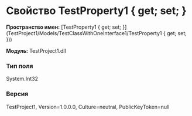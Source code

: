 # Свойство TestProperty1 { get; set; }

**Пространство имен:** [TestProperty1 { get; set; }](TestProject1/Models/TestClassWithOneInterface1/TestProperty1 { get; set; }))

**Модуль:** TestProject1.dll
### Тип поля
System.Int32

### Версия
TestProject1, Version=1.0.0.0, Culture=neutral, PublicKeyToken=null
